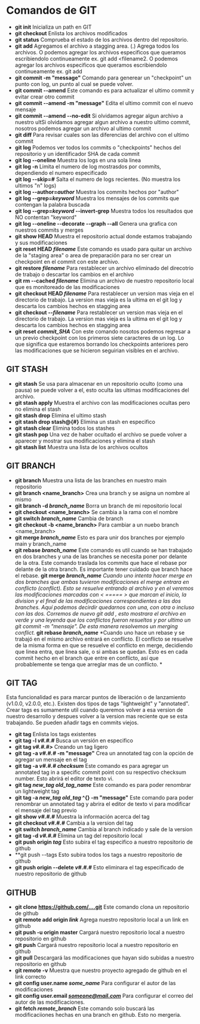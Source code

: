 # Comandos de GIT

+ **git init** 						Inicializa un path en GIT
+ **git checkout**					Enlista los archivos modificados
+ **git status**					Comprueba el estado de los archivos dentro del repositorio.
+ **git add**						Agregamos el archivo a stagging area. (.) Agrega todos los archivos. O podemos agregar los archivos especificos que queramos escribiendolo continueamente ex. git add <filename1> <filename2. O podemos agregar los archivos especificos que queramos escribiendolo continueamente ex. git add <filename1> <filename2>
+ **git commit -m "message"**				Comando para generear un "checkpoint" un punto con log, un punto al cual se puede volver.
+ **git commit --amend**				Este comando es para actualizar el ultimo commit y evitar crear otro commit
+ **git commit --amend -m "message"**			Edita el ultimo commit con el nuevo mensaje
+ **git commit --amend --no-edit**			Si olvidamos agregar algun archivo a nuestro ultSi olvidamos agregar algun archivo a nuestro ultimo commit, nosotros podemos agregar un archivo al ultimo commit
+ **git diff <filename>**				Para revisar cuales son las diferencias del archivo con el ultimo commit
+ **git log**						Podemos ver todos los commits o "checkpoints" hechos del repositorio y un identificador SHA de cada commit
+ **git log --oneline**					Muestra los logs en una sola linea
+ **git log -n**					Limita el numero de log mostrasdos por commits, dependiendo el numero especificado
+ **git log --skip=*#***				Salta el numero de logs recientes. (No muestra los ultimos "n" logs)
+ **git log --author=*author***				Muestra los commits hechos por "author"
+ **git log --grep=*keyword***				Muestra los mensajes de los commits que contengan la palabra buscada
+ **git log --grep=*keyword* --invert-grep**		Muestra todos los resultados que NO contentan "keyword"
+ **git log --oneline --decorate --graph --all**	Genera una grafica con nuestros commits y merges
+ **git show HEAD**					Muestra el repositorio actual donde estamos trabajando y sus modificaciones
+ **git reset HEAD *filename***				Este comando es usado para quitar un archivo de la "staging area" o area de preparación para no ser crear un checkpoint en el commit con este archivo.
+ **git restore *filename***				Para restablecer un archivo eliminado del direcotrio de trabajo o descartar los cambios en el archivo
+ **git rm --cached *filename***			Elimina un archivo de nuestro repositorio local que es monitoreado de las modificaciones
+ **git checkout HEAD *filename***			Para restablecer un version mas vieja en el directorio de trabajo. La version mas vieja es la ultima en el git log y descarta los cambios hechos en stagging area
+ **git checkout --*filename***				Para restablecer un version mas vieja en el directorio de trabajo. La version mas vieja es la ultima en el git log y descarta los cambios hechos en stagging area
+ **git reset *commit_SHA***				Con este comando nosotos podemos regresar a un previo checkpoint con los primeros siete caracteres de un log. Lo que significa que estaremos borrando los checkpoints anteriores pero las modificaciones que se hicieron seguirian visibles en el archivo.

## GIT STASH
+ **git stash**						Se usa para almacenar en un repositorio oculto (como una pausa) se puede volver a el, esto oculta las ultimas modificaciones del archivo.
+ **git stash apply**					Muestra el archivo con las modificaciones ocultas pero no elimina el stash
+ **git stash drop**					Elimina el ultimo stash
+ **git stash drop stash@{#}**				Elimina un stash en especifico
+ **git stash clear**					Elimina todos los stashes
+ **git stash pop**					Una vez de haber ocultado el archivo se puede volver a aparecer y mostrar sus modificaciones y elimina el stash
+ **git stash list**					Muestra una lista de los archivos ocultos

## GIT BRANCH
+ **git branch**					Muestra una lista de las branches en nuestro main repositorio
+ **git branch <name_branch>**				Crea una branch y se asigna un nombre al mismo
+ **git branch -d *branch_name***			Borra un branch de mi repositorio local
+ **git checkout <name_branch>**			Se cambia a la rama con el nombre
+ **git switch *branch_name***				Cambia de branch
+ **git checkout -b <name_branch>**			Para cambiar a un nuebo branch <name_branch>
+ **git merge *branch_name***				Esto es para unir dos branches por ejemplo main y branch_name
+ **git rebase *branch_name***				Este comando es util cuando se han trabajado en dos branches y una de las branches se necesita poner por delante de la otra. Este comando traslada los commits que hace el rebase por delante de la otra branch. Es importante tener cuidado que branch hace el rebase. 
**git merge *branch_name***	*Cuando uno intenta hacer merge en dos branches que ambas tuvieron modificaciones el merge entrara en conflicto (conflict). Esto se resuelve entrando al archivo y en el veremos las modificaciones marcadas con < ===== > que marcan el inicio, la division y el final de las modificaciones correspondientes a las dos branches. Aquí podemos decirdir quedarnos con una, con otra o incluso con las dos. Corremos de nuevo git add <filename>, esto mostrara el archivo en verde y una leyenda que los conflictos fueron resueltos y por ultimo un git commit -m "mensaje". De esta manera resolvemos un merging conflict.*
**git rebase *branch_name***	*Cuando uno hace un rebase y se trabajó en el mismo archivo entrará en conflicto. El conflicto se resuelve de la misma forma en que se resuelve el conflicto en merge, decidiendo que linea entra, que linea sale, o si ambas se quedan. Esto es en cada commit hecho en el branch que entre en conflicto, así que probablemente se tenga que arreglar mas de un conflicto. *


## GIT TAG
Esta funcionalidad es para marcar puntos de liberación o de lanzamiento (v1.0.0, v2.0.0, etc.). Existen dos tipos de tags "lightweight" y "annotated". Crear tags es sumamente util cuando queremos volver a esa version de nuestro desarrollo y despues volver a la version mas reciente que se esta trabajando. Se pueden añadir tags en commits viejos.
+ **git tag**						Enlista los tags existentes
+ **git tag -l *v#.#.#***				Busca un versión en especifico
+ **git tag *v#.#.#>***					Creando un tag ligero
+ **git tag -a *v#.#.#* -m "message"**			Crea un annotated tag con la opción de agregar un mensaje en el tag
+ **git tag -a *v#.#.# checksum***			Este comando es para agregar un annotated tag in a specific commit point con su respectivo checksum number. Esto abrirá el editor de texto vi.
+ **git tag *new_tag old_tag_name***			Este comando es para poder renombrar un lightweight tag
+ **git tag -a *new_tag old_tag* ^{} -m "message"**	Este comando para poder renombrar un annotated tag y abrira el editor de texto vi para modificar el mensaje del tag previo
+ **git show *v#.#.#***					Muestra la información acerca del tag
+ **git checkout *v#.#.#***				Cambia a la version del tag
+ **git switch *branch_name***				Cambia al branch indicado y sale de la version
+ **git tag -d *v#.#.#***				Elimina un tag del repositorio local
+ **git push origin *tag***				Esto subira el tag especifico a nuestro repositorio de github
+ **git push --tags					Esto subira todos los tags a nuestro repositorio de github
+ **git push origin --delete *v#.#.#***			Esto eliminara el tag especificado de nuestro repositorio de github


## GITHUB
+ **git clone https://github.com/....git**		Este comando clona un repositorio de github
+ **git remote add origin *link***			Agrega nuestro repositorio local a un link en github
+ **git push -u origin master**				Cargará nuestro repositorio local a nuestro repositorio en github
+ **git push**						Cargará nuestro repositorio local a nuestro repositorio en github
+ **git pull**						Descargará las modificaciones que hayan sido subidas a nuestro repositorio en github
+ **git remote -v**					Muestra que nuestro proyecto agregado de github en el link correcto
+ **git config user.name *some_name***			Para configurar el autor de las modificaciones
+ **git config user.email *someone@mail.com***		Para configurar el correo del autor de las modificaciones.
+ **git fetch *remote_branch***				Este comando solo buscará las modificaciiones hechas en una branch en github. Esto no mergeria.


